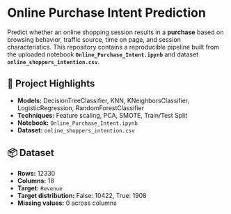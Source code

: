 # Online Purchase Intent Prediction

Predict whether an online shopping session results in a **purchase** based on browsing behavior, traffic source, time on page, and session characteristics. This repository contains a reproducible pipeline built from the uploaded notebook **`Online_Purchase_Intent.ipynb`** and dataset **`online_shoppers_intention.csv`**.

## 🚀 Project Highlights
- **Models:** DecisionTreeClassifier, KNN, KNeighborsClassifier, LogisticRegression, RandomForestClassifier
- **Techniques:** Feature scaling, PCA, SMOTE, Train/Test Split
- **Notebook:** `Online_Purchase_Intent.ipynb`
- **Dataset:** `online_shoppers_intention.csv`

## 📦 Dataset
- **Rows:** 12330
- **Columns:** 18
- **Target:** `Revenue`
- **Target distribution:** False: 10422, True: 1908
- **Missing values:** 0 across columns
